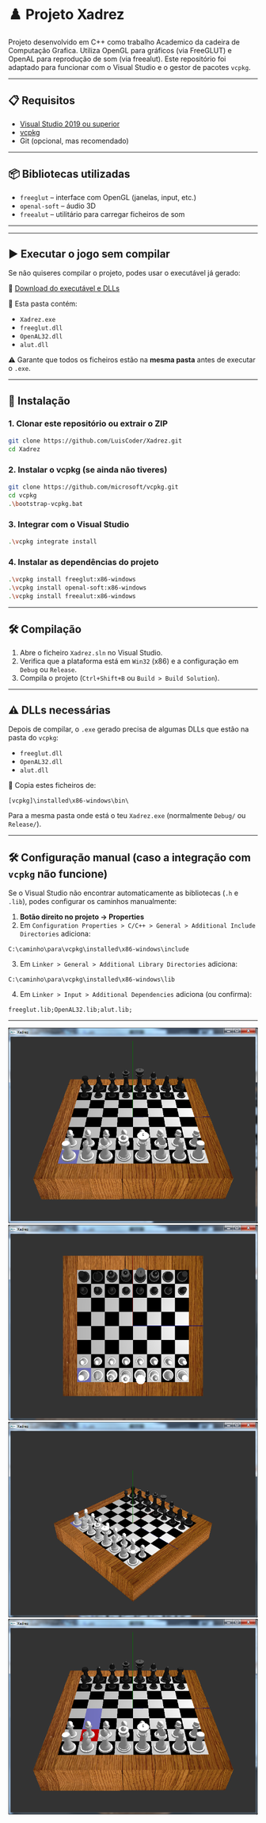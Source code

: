 # ♟️ Projeto Xadrez

Projeto desenvolvido em C++ como trabalho Academico da cadeira de Computação Grafica. Utiliza OpenGL para gráficos (via FreeGLUT) e OpenAL para reprodução de som (via freealut). Este repositório foi adaptado para funcionar com o Visual Studio e o gestor de pacotes `vcpkg`.

---

## 📋 Requisitos

- [Visual Studio 2019 ou superior](https://visualstudio.microsoft.com/)
- [vcpkg](https://github.com/microsoft/vcpkg)
- Git (opcional, mas recomendado)

---

## 📦 Bibliotecas utilizadas

- `freeglut` – interface com OpenGL (janelas, input, etc.)
- `openal-soft` – áudio 3D
- `freealut` – utilitário para carregar ficheiros de som

---

---

## ▶️ Executar o jogo sem compilar

Se não quiseres compilar o projeto, podes usar o executável já gerado:

🔗 [Download do executável e DLLs](release-binaries/)

📂 Esta pasta contém:
- `Xadrez.exe`
- `freeglut.dll`
- `OpenAL32.dll`
- `alut.dll`

⚠️ Garante que todos os ficheiros estão na **mesma pasta** antes de executar o `.exe`.

---

## 🚀 Instalação

### 1. Clonar este repositório ou extrair o ZIP

```bash
git clone https://github.com/LuisCoder/Xadrez.git
cd Xadrez
```

### 2. Instalar o vcpkg (se ainda não tiveres)

```bash
git clone https://github.com/microsoft/vcpkg.git
cd vcpkg
.\bootstrap-vcpkg.bat
```

### 3. Integrar com o Visual Studio

```bash
.\vcpkg integrate install
```

### 4. Instalar as dependências do projeto

```bash
.\vcpkg install freeglut:x86-windows
.\vcpkg install openal-soft:x86-windows
.\vcpkg install freealut:x86-windows
```

---

## 🛠️ Compilação

1. Abre o ficheiro `Xadrez.sln` no Visual Studio.
2. Verifica que a plataforma está em `Win32` (x86) e a configuração em `Debug` ou `Release`.
3. Compila o projeto (`Ctrl+Shift+B` ou `Build > Build Solution`).

---

## ⚠️ DLLs necessárias

Depois de compilar, o `.exe` gerado precisa de algumas DLLs que estão na pasta do `vcpkg`:

- `freeglut.dll`
- `OpenAL32.dll`
- `alut.dll`

📂 Copia estes ficheiros de:

```
[vcpkg]\installed\x86-windows\bin\
```

Para a mesma pasta onde está o teu `Xadrez.exe` (normalmente `Debug/` ou `Release/`).

---

## 🛠️ Configuração manual (caso a integração com `vcpkg` não funcione)

Se o Visual Studio não encontrar automaticamente as bibliotecas (`.h` e `.lib`), podes configurar os caminhos manualmente:

1. **Botão direito no projeto → Properties**
2. Em `Configuration Properties > C/C++ > General > Additional Include Directories` adiciona:

```
C:\caminho\para\vcpkg\installed\x86-windows\include
```

3. Em `Linker > General > Additional Library Directories` adiciona:

```
C:\caminho\para\vcpkg\installed\x86-windows\lib
```

4. Em `Linker > Input > Additional Dependencies` adiciona (ou confirma):

```
freeglut.lib;OpenAL32.lib;alut.lib;
```

---

![print 1](PrintScreens/print1.png)
![print 2](PrintScreens/print2.png)
![print 3](PrintScreens/print3.png)
![print 4](PrintScreens/print4.png)